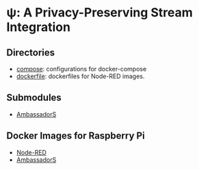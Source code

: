 &#x03C8;: A Privacy-Preserving Stream Integration
==================================================

Directories
-------------
  * [compose](./tree/master/compose): configurations for docker-compose
  * [dockerfile](./tree/master/dockerfile): dockerfiles for Node-RED images.


Submodules
------------
  * [AmbassadorS](https://github.com/jkawamoto/ambassadors)


Docker Images for Raspberry Pi
--------------------------------
  * [Node-RED](https://hub.docker.com/r/jkawamoto/rpi-node-red/)
  * [AmbassadorS](https://hub.docker.com/r/jkawamoto/rpi-ambassadors/)
